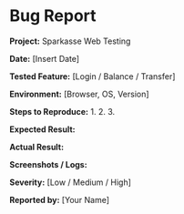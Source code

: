 # Bug Report

**Project:** Sparkasse Web Testing

**Date:** [Insert Date]

**Tested Feature:** [Login / Balance / Transfer]

**Environment:** [Browser, OS, Version]

**Steps to Reproduce:**
1. 
2. 
3. 

**Expected Result:**

**Actual Result:**

**Screenshots / Logs:**

**Severity:** [Low / Medium / High]

**Reported by:** [Your Name]
